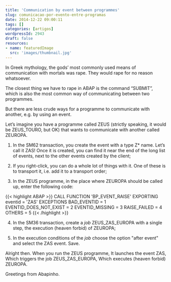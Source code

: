 ```yaml
---
title: 'Communication by event between programmes'
slug: comunicacao-por-evento-entre-programas
date: 2014-12-22 09:00:11
tags: []
categories: [artigos]
wordpressId: 2943
draft: false
resources:
- name: featuredImage
  src: 'images/thumbnail.jpg'
---
```

In Greek mythology, the gods’ most commonly used means of communication with mortals was rape. They would rape for no reason whatsoever.

The closest thing we have to rape in ABAP is the command “SUBMIT”, which is also the most common way of communicating between two programmes.

<!--more-->

But there are less crude ways for a programme to communicate with another, e.g. by using an event.

Let’s imagine you have a programme called ZEUS (strictly speaking, it would be ZEUS_TOURO, but OK) that wants to communicate with another called ZEUROPA.

  1. In the SM62 transaction, you create the event with a type Z* name. Let’s call it ZAS! Once it is created, you can find it near the end of the long list of events, next to the other events created by the client;

  2. If you right-click, you can do a whole lot of things with it. One of these is to transport it, i.e. add it to a transport order;

  3. In the ZEUS programme, in the place where ZEUROPA should be called up, enter the following code:


{{< highlight ABAP >}}
CALL FUNCTION 'BP_EVENT_RAISE'
  EXPORTING
    eventid                      = 'ZAS'
 EXCEPTIONS
   BAD_EVENTID                  = 1
   EVENTID_DOES_NOT_EXIST       = 2
   EVENTID_MISSING              = 3
   RAISE_FAILED                 = 4
   OTHERS                       = 5
{{< /highlight >}}

  4. In the SM36 transaction, create a _job_ ZEUS_ZAS_EUROPA with a single step, the execution (heaven forbid) of ZEUROPA;

  5. In the execution conditions of the _job_ choose the option "after event" and select the ZAS event. Save.

Alright then.
When you run the ZEUS programme,
It launches the event ZAS,
Which triggers the job ZEUS_ZAS_EUROPA,
Which executes (heaven forbid) ZEUROPA.

Greetings from Abapinho.
